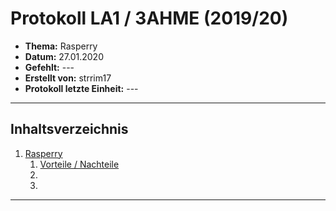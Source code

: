 # Protokoll LA1 / 3AHME (2019/20)
* **Thema:** Rasperry
* **Datum:** 27.01.2020
* **Gefehlt:** ---
* **Erstellt von:** strrim17
* **Protokoll letzte Einheit:** ---

------------------------------------------------------------------------------------------------------------------------

## Inhaltsverzeichnis

1. [Rasperry](#rasperry)
   1. [Vorteile / Nachteile](#)
   2. [](#)
   3. [](#)

------------------------------------------------------------------------------------------------------------------------

